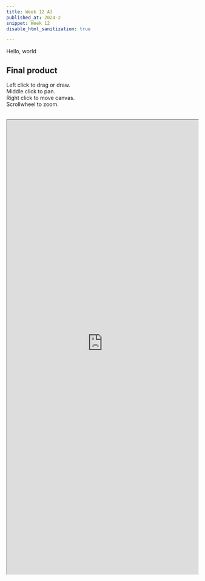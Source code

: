 ```yaml
---
title: Week 12 A3
published_at: 2024-2
snippet: Week 12
disable_html_sanitization: true

---
```


Hello, world

## Final product
Left click to drag or draw. <br>
Middle click to pan. <br> 
Right click to move canvas. <br>
Scrollwheel to zoom. <br>

<br>

<iframe width="100%" height=1200px src="https://happiesday-a3-interest-56.deno.dev/"></iframe>

<br>

<br>
